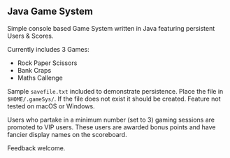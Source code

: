 ## Java Game System

Simple console based Game System written in Java featuring persistent Users & Scores.

Currently includes 3 Games:
- Rock Paper Scissors
- Bank Craps
- Maths Callenge

Sample `savefile.txt` included to demonstrate persistence. Place the file in `$HOME/.gameSys/`. If the file does not exist it should be created. Feature not tested on macOS or Windows.

Users who partake in a minimum number (set to 3) gaming sessions are promoted to VIP users. These users are awarded bonus points and have fancier display names on the scoreboard.

Feedback welcome.
